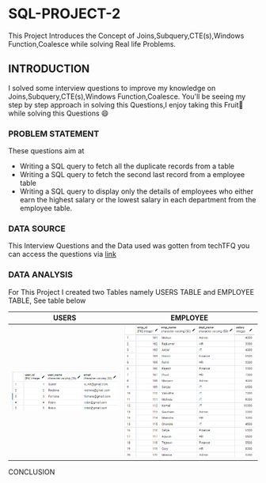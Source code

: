 # SQL-PROJECT-2
This Project Introduces the Concept of Joins,Subquery,CTE(s),Windows Function,Coalesce while solving Real life Problems.

## INTRODUCTION
I solved some interview questions to improve my knowledge on Joins,Subquery,CTE(s),Windows Function,Coalesce. You'll be seeing my step by step approach in solving this Questions,I enjoy taking this Fruit🥑while solving this Questions 😄

### PROBLEM STATEMENT
 These questions aim at
- Writing a SQL query to fetch all the duplicate records from a table 
- Writing a SQL query to fetch the second last record from a employee table
- Writing a SQL query to display only the details of employees who either earn the highest salary or the lowest salary in each department from the employee table.

### DATA SOURCE
This Interview Questions and the Data used was gotten from techTFQ
you can access the questions via [link](https://www.youtube.com/watch?v=FNYdBLwZ6cE&t=1573s)

### DATA ANALYSIS
For This Project I created two Tables namely USERS TABLE and EMPLOYEE TABLE,
See table below

USERS          |    EMPLOYEE
:---:| :---:
![](users.png) | ![](employee.png)

CONCLUSION
